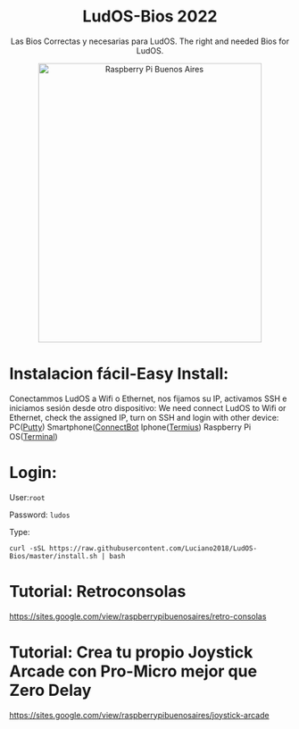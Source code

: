 #                                  <h1 align="center"> LudOS-Bios 2022</h1>
<p align="center">
  Las Bios Correctas y necesarias para LudOS.
  The right and needed Bios for LudOS. 
</p>
<p align="center">
<img src="https://raw.githubusercontent.com/Luciano2018/RetroPieBios/master/logov3.png" alt="Raspberry Pi Buenos Aires" width="400" height="500">
</p>

# Instalacion fácil-Easy Install:

Conectammos LudOS a Wifi o Ethernet, nos fijamos su IP, activamos SSH e iniciamos sesión desde otro dispositivo:
We need connect LudOS to Wifi or Ethernet, check the assigned IP, turn on SSH and login with other device:
PC([Putty](https://www.putty.org/))
Smartphone([ConnectBot](https://play.google.com/store/apps/details?id=org.connectbot&hl=es&gl=US)
Iphone([Termius](https://apps.apple.com/pe/app/termius-ssh-client/id549039908))
Raspberry Pi OS([Terminal](https://www.raspberrypi.com/documentation/computers/remote-access.html))

# Login:

User:`root`

Password: `ludos`

Type:

```
curl -sSL https://raw.githubusercontent.com/Luciano2018/LudOS-Bios/master/install.sh | bash
```
# Tutorial: Retroconsolas
https://sites.google.com/view/raspberrypibuenosaires/retro-consolas

# Tutorial: Crea tu propio Joystick Arcade con Pro-Micro mejor que Zero Delay
https://sites.google.com/view/raspberrypibuenosaires/joystick-arcade
